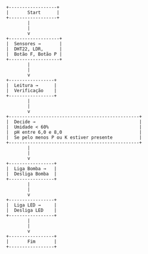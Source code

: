           +------------------+
          |       Start      |
          +------------------+
                  |
                  |
                  v
          +-------------------+
          |  Sensores →       |
          |  DHT22, LDR,      |
          |  Botão F, Botão P |
          +-------------------+
                  |
                  |
                  v
          +-----------------+
          |  Leitura →      |
          |  Verificação    |
          +-----------------+
                  |
                  |
                  v
          +-------------------------------------------------+
          |  Decide →                                       |
          |  Umidade < 60%                                  |
          |  pH entre 6,0 e 8,0                             |
          |  Se pelo menos P ou K estiver presente          |
          +-------------------------------------------------+
                  |
                  |
                  v
          +-----------------+
          |  Liga Bomba →   |
          |  Desliga Bomba  |
          +-----------------+
                  |
                  |
                  v
          +-----------------+
          |  Liga LED →     |
          |  Desliga LED    |
          +-----------------+
                  |
                  |
                  v
          +-----------------+
          |       Fim       |
          +-----------------+